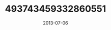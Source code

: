 ---
title: "493743459332860551"
cover: "2013-07-06 12.47.08 493743459332860551_46248401"
photo: "2013-07-06 12.47.08 493743459332860551_46248401"
date: "2013-07-06"
type: "photo"
---